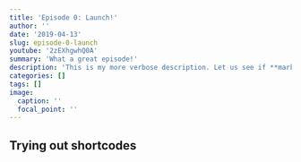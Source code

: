```yaml
---
title: 'Episode 0: Launch!'
author: ''
date: '2019-04-13'
slug: episode-0-launch
youtube: '2zEXhgwhQ0A'
summary: 'What a great episode!'
description: 'This is my more verbose description. Let us see if **markdown** syntax works. Hey it sure does!  I wonder if this will work: [r-podcast.org](https://r-podcast.org).'
categories: []
tags: []
image:
  caption: ''
  focal_point: ''
---
```


## Trying out shortcodes
